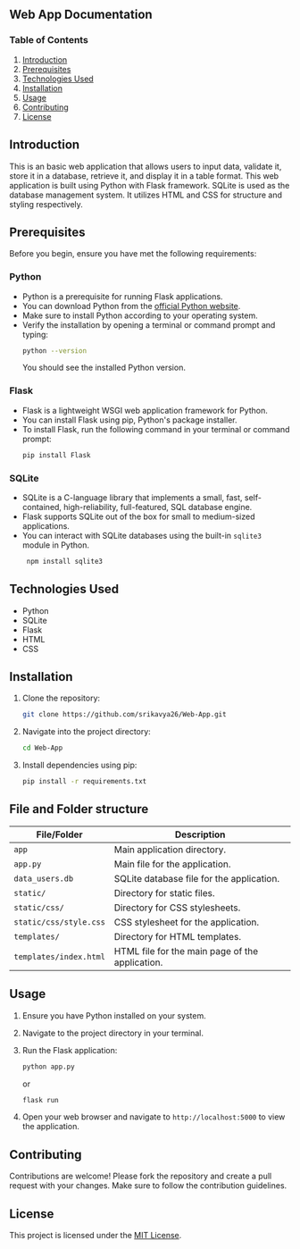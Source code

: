 ## Web App Documentation

### Table of Contents
1. [Introduction](#introduction)
2. [Prerequisites](#prerequisites)
3. [Technologies Used](#technologies-used)
4. [Installation](#installation)
5. [Usage](#usage)
6. [Contributing](#contributing)
7. [License](#license)

## Introduction
This is an basic web application that allows users to input data, validate it, store it in a
database, retrieve it, and display it in a table format.
This web application is built using Python with Flask framework.
SQLite is used as the database management system.
It utilizes HTML and CSS for structure and styling respectively. 

## Prerequisites

Before you begin, ensure you have met the following requirements:

### Python

- Python is a prerequisite for running Flask applications.
- You can download Python from the [official Python website](https://www.python.org/downloads/).
- Make sure to install Python according to your operating system.
- Verify the installation by opening a terminal or command prompt and typing:
    ```bash
    python --version
    ```
    You should see the installed Python version.

### Flask

- Flask is a lightweight WSGI web application framework for Python.
- You can install Flask using pip, Python's package installer.
- To install Flask, run the following command in your terminal or command prompt:
    ```bash
    pip install Flask
    ```

### SQLite

- SQLite is a C-language library that implements a small, fast, self-contained, high-reliability, full-featured, SQL database engine.
- Flask supports SQLite out of the box for small to medium-sized applications.
- You can interact with SQLite databases using the built-in `sqlite3` module in Python.
  ```bash
   npm install sqlite3
    ```

## Technologies Used
- Python
- SQLite
- Flask
- HTML
- CSS

## Installation
1. Clone the repository:
    ```bash
    git clone https://github.com/srikavya26/Web-App.git
    ```

2. Navigate into the project directory:
    ```bash
    cd Web-App
    ```

3. Install dependencies using pip:
    ```bash
    pip install -r requirements.txt
    ```
## File and Folder structure 
| File/Folder          | Description                                     |
|----------------------|-------------------------------------------------|
| `app`               | Main application directory.                     |
| `app.py`          | Main file for the application. |
| `data_users.db`        | SQLite database file for the application.       |
| `static/`            | Directory for static files.                     |
| `static/css/`        | Directory for CSS stylesheets.                  |
| `static/css/style.css` | CSS stylesheet for the application.          |
| `templates/`         | Directory for HTML templates.                   |
| `templates/index.html` | HTML file for the main page of the application. |

## Usage
1. Ensure you have Python installed on your system.
2. Navigate to the project directory in your terminal.
3. Run the Flask application:
    ```bash
    python app.py
    ```
    or
   
    ```bash
    flask run
    ```
5. Open your web browser and navigate to `http://localhost:5000` to view the application.

## Contributing
Contributions are welcome! Please fork the repository and create a pull request with your changes. Make sure to follow the contribution guidelines.

## License
This project is licensed under the [MIT License](LICENSE).
